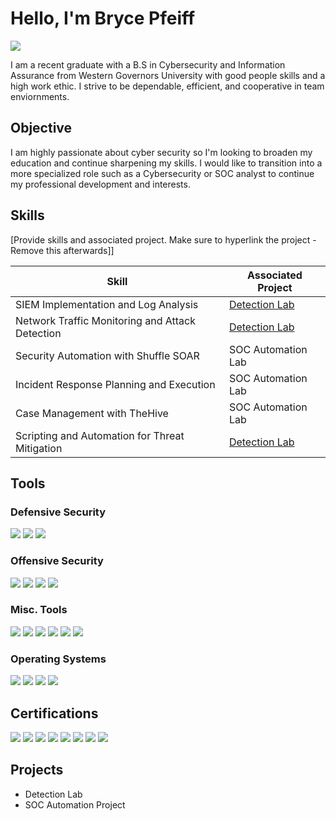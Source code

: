 # Hello, I'm Bryce Pfeiff
<a href="www.linkedin.com/in/bryce-pfeiff"><img src="https://img.shields.io/badge/-LinkedIn-0072b1?&style=for-the-badge&logo=linkedin&logoColor=white" /></a>


I am a recent graduate with a B.S in Cybersecurity and Information Assurance from Western Governors University with good people skills and a high work ethic. I strive to be dependable, efficient, and cooperative in team enviornments. 

## Objective

I am highly passionate about cyber security so I'm looking to broaden my education and continue sharpening my skills. I would like to transition into a more specialized role such as a Cybersecurity or SOC analyst to continue my professional development and interests.

## Skills
[Provide skills and associated project. Make sure to hyperlink the project - Remove this afterwards]]

| Skill                                         | Associated Project         |
|-----------------------------------------------|----------------------------|
| SIEM Implementation and Log Analysis          | <a href="https://google.com">Detection Lab</a>|
| Network Traffic Monitoring and Attack Detection | <a href="https://google.com">Detection Lab</a>|
| Security Automation with Shuffle SOAR         | SOC Automation Lab|
| Incident Response Planning and Execution      | SOC Automation Lab|
| Case Management with TheHive                  | SOC Automation Lab|
| Scripting and Automation for Threat Mitigation | <a href="https://google.com](https://github.com/BMAN72731/Private-Projects">Detection Lab</a>|

## Tools

### Defensive Security
<div>
    <img src="https://img.shields.io/badge/-Wireshark-1679A7?&style=for-the-badge&logo=Wireshark&logoColor=white" />
    <img src="https://img.shields.io/badge/-Microsoft_Defender_for_Endpoint-00A4EF?&style=for-the-badge&logo=Microsoft&logoColor=white" />
    <img src="https://img.shields.io/badge/-BitLocker-0078D4?&style=for-the-badge&logo=Microsoft&logoColor=white" />
</div>

### Offensive Security
<div>
    <img src="https://img.shields.io/badge/-Nmap-004472?&style=for-the-badge&logo=Nmap&logoColor=white" />
    <img src="https://img.shields.io/badge/-Burp%20Suite-FF7139?&style=for-the-badge&logo=Burp%20Suite&logoColor=white" />
    <img src="https://img.shields.io/badge/-Metasploit-5081C1?&style=for-the-badge&logo=Metasploit&logoColor=white" />
    <img src="https://img.shields.io/badge/-Autopsy-2E3A59?&style=for-the-badge&logo=The%20Sleuth%20Kit&logoColor=white" />
</div>

### Misc. Tools
<div>
<img src="https://img.shields.io/badge/-Active%20Directory-4472C4?&style=for-the-badge&logo=Windows&logoColor=white" />
<img src="https://img.shields.io/badge/-Exchange-0078D4?&style=for-the-badge&logo=Microsoft%20Exchange&logoColor=white" />
<img src="https://img.shields.io/badge/-Intune-0078D4?&style=for-the-badge&logo=Microsoft%20Intune&logoColor=white" />
<img src="https://img.shields.io/badge/-AI%20RAG%20Models-8A2BE2?&style=for-the-badge&logo=OpenAI&logoColor=white" />
<img src="https://img.shields.io/badge/-AI-202124?&style=for-the-badge&logo=OpenAI&logoColor=white" />
<img src="https://img.shields.io/badge/-IoT-0A9396?&style=for-the-badge&logo=Raspberry%20Pi&logoColor=white" />
</div>

### Operating Systems
<div>
<img src="https://img.shields.io/badge/-Windows-0078D6?&style=for-the-badge&logo=Windows&logoColor=white" />
<img src="https://img.shields.io/badge/-Kali%20Linux-557C94?&style=for-the-badge&logo=Kali%20Linux&logoColor=white" />
<img src="https://img.shields.io/badge/-Ubuntu-E95420?&style=for-the-badge&logo=Ubuntu&logoColor=white" />
<img src="https://img.shields.io/badge/-macOS-000000?&style=for-the-badge&logo=Apple&logoColor=white" />
</div>

## Certifications

<div>
<img src="https://img.shields.io/badge/-CompTIA%20PenTest+-E51F27?&style=for-the-badge&logo=CompTIA&logoColor=white" />
<img src="https://img.shields.io/badge/-CompTIA%20CySA+-004660?&style=for-the-badge&logo=CompTIA&logoColor=white" />
<img src="https://img.shields.io/badge/-ISC2%20SSCP-005073?&style=for-the-badge&logo=ISC2&logoColor=white" />
<img src="https://img.shields.io/badge/-CompTIA%20Security+-ED1C24?&style=for-the-badge&logo=CompTIA&logoColor=white" />
<img src="https://img.shields.io/badge/-ITIL%204%20Foundation-9B30FF?&style=for-the-badge&logo=AXELOS&logoColor=white" />
<img src="https://img.shields.io/badge/-CompTIA%20Network+-00758F?&style=for-the-badge&logo=CompTIA&logoColor=white" />
<img src="https://img.shields.io/badge/-CompTIA%20Project+-2AABE1?&style=for-the-badge&logo=CompTIA&logoColor=white" />
<img src="https://img.shields.io/badge/-CompTIA%20A+-B92F21?&style=for-the-badge&logo=CompTIA&logoColor=white" />
</div>

## Projects
- Detection Lab
- SOC Automation Project
